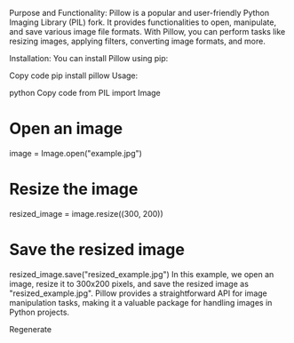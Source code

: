 Purpose and Functionality:
Pillow is a popular and user-friendly Python Imaging Library (PIL) fork. It provides functionalities to open, manipulate, and save various image file formats. With Pillow, you can perform tasks like resizing images, applying filters, converting image formats, and more.

Installation:
You can install Pillow using pip:

Copy code
pip install pillow
Usage:

python
Copy code
from PIL import Image

# Open an image
image = Image.open("example.jpg")

# Resize the image
resized_image = image.resize((300, 200))

# Save the resized image
resized_image.save("resized_example.jpg")
In this example, we open an image, resize it to 300x200 pixels, and save the resized image as "resized_example.jpg". Pillow provides a straightforward API for image manipulation tasks, making it a valuable package for handling images in Python projects.





Regenerate
